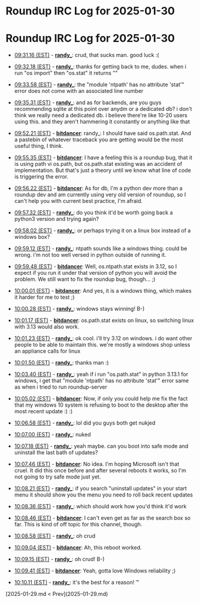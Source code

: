 # Roundup IRC Log for 2025-01-30 #
# Roundup IRC Log for 2025-01-30
* <a href="#09:31.16" id="09:31.16">09:31.16 (EST)</a> - __[randy_](https://github.com/randy_)__: crud, that sucks man. good luck :(

* <a href="#09:32.18" id="09:32.18">09:32.18 (EST)</a> - __[randy_](https://github.com/randy_)__: thanks for getting back to me, dudes. when i run "os import" then "os.stat" it returns "<built-in function stat>"

* <a href="#09:33.58" id="09:33.58">09:33.58 (EST)</a> - __[randy_](https://github.com/randy_)__: the "module 'ntpath' has no attribute 'stat'" error does not come with an associated line number

* <a href="#09:35.31" id="09:35.31">09:35.31 (EST)</a> - __[randy_](https://github.com/randy_)__: and as for backends, are you guys recommending sqlite at this point over anydm or a dedicated db? i don't think we really need a dedicated db. i believe there're like 10-20 users using this. and they aren't hammering it constantly or anything like that

* <a href="#09:52.21" id="09:52.21">09:52.21 (EST)</a> - __[bitdancer](https://github.com/bitdancer)__: randy_: I should have said os.path.stat.  And a pastebin of whatever traceback you are getting would be the most useful thing, I think.

* <a href="#09:55.35" id="09:55.35">09:55.35 (EST)</a> - __[bitdancer](https://github.com/bitdancer)__: I have a feeling this is a roundup bug, that it is using path vi os.path, but os.path.stat existing was an accident of implementation.  But that's just a theory until we know what line of code is triggering the error.

* <a href="#09:56.22" id="09:56.22">09:56.22 (EST)</a> - __[bitdancer](https://github.com/bitdancer)__: As for db, I'm a python dev more than a roundup dev and am currently using very old version of roundup, so I can't help you with current best practice, I'm afraid.

* <a href="#09:57.32" id="09:57.32">09:57.32 (EST)</a> - __[randy_](https://github.com/randy_)__: do you think it'd be worth going back a python3 version and trying again?
* <a href="#09:58.02" id="09:58.02">09:58.02 (EST)</a> - __[randy_](https://github.com/randy_)__: or perhaps trying it on a linux box instead of a windows box?

* <a href="#09:59.12" id="09:59.12">09:59.12 (EST)</a> - __[randy_](https://github.com/randy_)__: ntpath sounds like a windows thing. could be wrong. i'm not too well versed in python outside of running it.

* <a href="#09:59.48" id="09:59.48">09:59.48 (EST)</a> - __[bitdancer](https://github.com/bitdancer)__: Well, os.ntpath.stat exists in 3.12, so I expect if you run it under that version of python you will avoid the problem. We still want to fix the roundup bug, though... ;)
* <a href="#10:00.01" id="10:00.01">10:00.01 (EST)</a> - __[bitdancer](https://github.com/bitdancer)__: And yes, it is a windows thing, which makes it harder for me to test ;)

* <a href="#10:00.28" id="10:00.28">10:00.28 (EST)</a> - __[randy_](https://github.com/randy_)__: windows stays winning! B-)
* <a href="#10:01.17" id="10:01.17">10:01.17 (EST)</a> - __[bitdancer](https://github.com/bitdancer)__: os.path.stat exists on linux, so switching linux with 3.13 would also work.
* <a href="#10:01.23" id="10:01.23">10:01.23 (EST)</a> - __[randy_](https://github.com/randy_)__: ok cool. i'll try 3.12 on windows. i do want other people to be able to maintain this. we're mostly a windows shop unless an appliance calls for linux

* <a href="#10:01.50" id="10:01.50">10:01.50 (EST)</a> - __[randy_](https://github.com/randy_)__: thanks man :)

* <a href="#10:03.40" id="10:03.40">10:03.40 (EST)</a> - __[randy_](https://github.com/randy_)__: yeah if i run "os.path.stat" in python 3.13.1 for windows, i get that "module 'ntpath' has no attribute 'stat'" error same as when i tried to run roundup-server

* <a href="#10:05.02" id="10:05.02">10:05.02 (EST)</a> - __[bitdancer](https://github.com/bitdancer)__: Now, if only you could help me fix the fact that my windows 10 system is refusing to boot to the desktop after the most recent update :) :)

* <a href="#10:06.58" id="10:06.58">10:06.58 (EST)</a> - __[randy_](https://github.com/randy_)__: lol did you guys both get nukjed
* <a href="#10:07.00" id="10:07.00">10:07.00 (EST)</a> - __[randy_](https://github.com/randy_)__: nuked
* <a href="#10:07.18" id="10:07.18">10:07.18 (EST)</a> - __[randy_](https://github.com/randy_)__: yeah maybe. can you boot into safe mode and uninstall the last bath of updates?

* <a href="#10:07.46" id="10:07.46">10:07.46 (EST)</a> - __[bitdancer](https://github.com/bitdancer)__: No idea.  I'm hoping Microsoft isn't that cruel.  It did this once before and after several reboots it works, so I'm not going to try safe mode just yet.
* <a href="#10:08.21" id="10:08.21">10:08.21 (EST)</a> - __[randy_](https://github.com/randy_)__: if you search "uninstall updates" in your start menu it should show you the menu you need to roll back recent updates
* <a href="#10:08.36" id="10:08.36">10:08.36 (EST)</a> - __[randy_](https://github.com/randy_)__: which should work how you'd think it'd work
* <a href="#10:08.46" id="10:08.46">10:08.46 (EST)</a> - __[bitdancer](https://github.com/bitdancer)__: I can't even get as far as the search box so far.  This is kind of off topic for this channel, though.

* <a href="#10:08.58" id="10:08.58">10:08.58 (EST)</a> - __[randy_](https://github.com/randy_)__: oh crud
* <a href="#10:09.04" id="10:09.04">10:09.04 (EST)</a> - __[bitdancer](https://github.com/bitdancer)__: Ah, this reboot worked.
* <a href="#10:09.15" id="10:09.15">10:09.15 (EST)</a> - __[randy_](https://github.com/randy_)__: oh crud! B-)
* <a href="#10:09.41" id="10:09.41">10:09.41 (EST)</a> - __[bitdancer](https://github.com/bitdancer)__: Yeah, gotta love Windows reliability ;)

* <a href="#10:10.11" id="10:10.11">10:10.11 (EST)</a> - __[randy_](https://github.com/randy_)__: it's the best for a reason! ™

<div class="inpage-footer">
[2025-01-29.md < Prev](2025-01-29.md)
</div>
